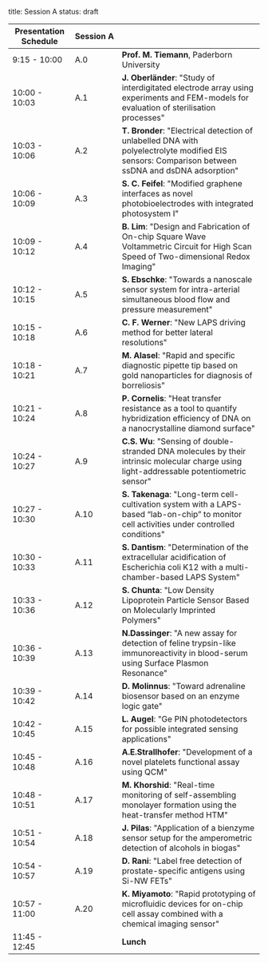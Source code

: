 title: Session A
status: draft


|Presentation Schedule |**Session&nbsp;A**|   |                   
|------------|----------------------------------|---------|
|9:15 - 10:00 |A.0|  **Prof. M. Tiemann**, Paderborn University  |
|10:00 - 10:03 | A.1 |**J. Oberländer**: "Study of interdigitated electrode array using experiments and FEM-models for evaluation of sterilisation processes"|
|10:03 - 10:06 | A.2 |**T. Bronder**: "Electrical detection of unlabelled DNA with polyelectrolyte modified EIS sensors: Comparison between ssDNA and dsDNA adsorption"|
|10:06 - 10:09 | A.3 |**S. C. Feifel**: "Modified graphene interfaces as novel photobioelectrodes with integrated photosystem I"|
|10:09 - 10:12 | A.4 |**B. Lim**: "Design and Fabrication of On-chip Square Wave Voltammetric Circuit for High Scan Speed of Two-dimensional Redox Imaging"|
|10:12 - 10:15 | A.5 |**S. Ebschke**: "Towards a nanoscale sensor system for intra-arterial simultaneous blood flow and pressure measurement"|
|10:15 - 10:18 | A.6 |**C. F. Werner**: "New LAPS driving method for better lateral resolutions"|
|10:18 - 10:21 | A.7 |**M. Alasel**: "Rapid and specific diagnostic pipette tip based on gold nanoparticles for diagnosis of borreliosis"|
|10:21 - 10:24 | A.8 |**P. Cornelis**: "Heat transfer resistance as a tool to quantify hybridization efficiency of DNA on a nanocrystalline diamond surface"|
|10:24 - 10:27 | A.9 |**C.S. Wu**: "Sensing of double-stranded DNA molecules by their intrinsic molecular charge using light-addressable potentiometric sensor"|
|10:27 - 10:30 | A.10 |**S. Takenaga**: "Long-term cell-cultivation system with a LAPS-based “lab-on-chip” to monitor cell activities under controlled conditions"|
|10:30 - 10:33 | A.11 |**S. Dantism**: "Determination of the extracellular acidification of Escherichia coli K12 with a multi-chamber-based LAPS System"|
|10:33 - 10:36 | A.12 |**S. Chunta**: "Low Density Lipoprotein Particle Sensor Based on Molecularly Imprinted Polymers"|
|10:36 - 10:39 | A.13 |**N.Dassinger**: "A new assay for detection of feline trypsin-like immunoreactivity in blood-serum using Surface Plasmon Resonance"|
|10:39 - 10:42 | A.14 |**D. Molinnus**: "Toward adrenaline biosensor based on an enzyme logic gate"|
|10:42 - 10:45 | A.15 |**L. Augel**: "Ge PIN photodetectors for possible integrated sensing applications"|
|10:45 - 10:48 | A.16 |**A.E.Strallhofer**: "Development of a novel platelets functional assay using QCM"|
|10:48 - 10:51 | A.17 |**M. Khorshid**: "Real-time monitoring of self-assembling monolayer formation using the heat-transfer method HTM"|
|10:51 - 10:54 | A.18 |**J. Pilas**: "Application of a bienzyme sensor setup for the amperometric detection of alcohols in biogas"|
|10:54 - 10:57 | A.19 |**D. Rani**: "Label free detection of prostate-specific antigens using Si-NW FETs"|
|10:57 - 11:00 | A.20 |**K. Miyamoto**: "Rapid prototyping of microfluidic devices for on-chip cell assay combined with a chemical imaging sensor"|
|11:45 - 12:45 |   |**Lunch**            |
